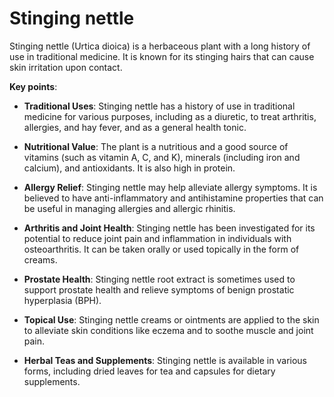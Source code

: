 [//]: # (
source: gpt-3 + jph editing
tags: herbal treatments
)

# Stinging nettle

Stinging nettle (Urtica dioica) is a herbaceous plant with a long history of use in traditional medicine. It is known for its stinging hairs that can cause skin irritation upon contact.

**Key points**:

* **Traditional Uses**: Stinging nettle has a history of use in traditional medicine for various purposes, including as a diuretic, to treat arthritis, allergies, and hay fever, and as a general health tonic.

* **Nutritional Value**: The plant is a nutritious and a good source of vitamins (such as vitamin A, C, and K), minerals (including iron and calcium), and antioxidants. It is also high in protein.

* **Allergy Relief**: Stinging nettle may help alleviate allergy symptoms. It is believed to have anti-inflammatory and antihistamine properties that can be useful in managing allergies and allergic rhinitis.

* **Arthritis and Joint Health**: Stinging nettle has been investigated for its potential to reduce joint pain and inflammation in individuals with osteoarthritis. It can be taken orally or used topically in the form of creams.

* **Prostate Health**: Stinging nettle root extract is sometimes used to support prostate health and relieve symptoms of benign prostatic hyperplasia (BPH).

* **Topical Use**: Stinging nettle creams or ointments are applied to the skin to alleviate skin conditions like eczema and to soothe muscle and joint pain.

* **Herbal Teas and Supplements**: Stinging nettle is available in various forms, including dried leaves for tea and capsules for dietary supplements.
